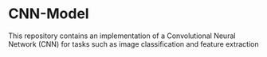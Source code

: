 # CNN-Model
This repository contains an implementation of a Convolutional Neural Network (CNN) for tasks such as image classification and feature extraction
